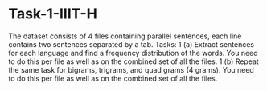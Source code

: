 # Task-1-IIIT-H
 
The dataset consists of 4 files containing parallel sentences, each line contains two sentences separated by a tab.
Tasks:
	1 (a) Extract sentences for each language and find a frequency distribution of the words. You need to do this per file as well as on the combined set of all the files.
	1 (b) Repeat the same task for bigrams, trigrams, and quad grams (4 grams). You need to do this per file as well as on the combined set of all the files.
